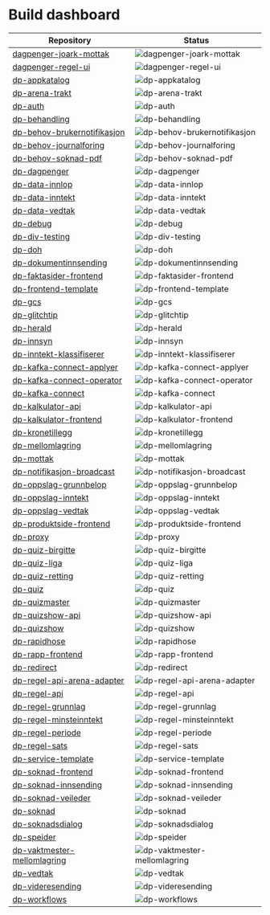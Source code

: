 # Build dashboard

| Repository | Status |
| --- | --- |
| [dagpenger-joark-mottak](https://github.com/navikt/dagpenger-joark-mottak/actions) | ![dagpenger-joark-mottak](https://github.com/navikt/dagpenger-joark-mottak/actions/workflows/deploy.yml/badge.svg) |
| [dagpenger-regel-ui](https://github.com/navikt/dagpenger-regel-ui/actions) | ![dagpenger-regel-ui](https://github.com/navikt/dagpenger-regel-ui/actions/workflows/deploy.yaml/badge.svg) |
| [dp-appkatalog](https://github.com/navikt/dp-appkatalog/actions) | ![dp-appkatalog](https://github.com/navikt/dp-appkatalog/actions/workflows/deploy.yml/badge.svg) |
| [dp-arena-trakt](https://github.com/navikt/dp-arena-trakt/actions) | ![dp-arena-trakt](https://github.com/navikt/dp-arena-trakt/actions/workflows/deploy.yaml/badge.svg) |
| [dp-auth](https://github.com/navikt/dp-auth/actions) | ![dp-auth](https://github.com/navikt/dp-auth/actions/workflows/deploy.yaml/badge.svg) |
| [dp-behandling](https://github.com/navikt/dp-behandling/actions) | ![dp-behandling](https://github.com/navikt/dp-behandling/actions/workflows/deploy.yml/badge.svg) |
| [dp-behov-brukernotifikasjon](https://github.com/navikt/dp-behov-brukernotifikasjon/actions) | ![dp-behov-brukernotifikasjon](https://github.com/navikt/dp-behov-brukernotifikasjon/actions/workflows/deploy.yaml/badge.svg) |
| [dp-behov-journalforing](https://github.com/navikt/dp-behov-journalforing/actions) | ![dp-behov-journalforing](https://github.com/navikt/dp-behov-journalforing/actions/workflows/deploy.yml/badge.svg) |
| [dp-behov-soknad-pdf](https://github.com/navikt/dp-behov-soknad-pdf/actions) | ![dp-behov-soknad-pdf](https://github.com/navikt/dp-behov-soknad-pdf/actions/workflows/deploy.yml/badge.svg) |
| [dp-dagpenger](https://github.com/navikt/dp-dagpenger/actions) | ![dp-dagpenger](https://github.com/navikt/dp-dagpenger/actions/workflows/deploy.yml/badge.svg) |
| [dp-data-innlop](https://github.com/navikt/dp-data-innlop/actions) | ![dp-data-innlop](https://github.com/navikt/dp-data-innlop/actions/workflows/deploy.yaml/badge.svg) |
| [dp-data-inntekt](https://github.com/navikt/dp-data-inntekt/actions) | ![dp-data-inntekt](https://github.com/navikt/dp-data-inntekt/actions/workflows/deploy.yaml/badge.svg) |
| [dp-data-vedtak](https://github.com/navikt/dp-data-vedtak/actions) | ![dp-data-vedtak](https://github.com/navikt/dp-data-vedtak/actions/workflows/deploy.yaml/badge.svg) |
| [dp-debug](https://github.com/navikt/dp-debug/actions) | ![dp-debug](https://github.com/navikt/dp-debug/actions/workflows/deploy.yml/badge.svg) |
| [dp-div-testing](https://github.com/navikt/dp-div-testing/actions) | ![dp-div-testing](https://github.com/navikt/dp-div-testing/actions/workflows/deploy.yaml/badge.svg) |
| [dp-doh](https://github.com/navikt/dp-doh/actions) | ![dp-doh](https://github.com/navikt/dp-doh/actions/workflows/deploy.yml/badge.svg) |
| [dp-dokumentinnsending](https://github.com/navikt/dp-dokumentinnsending/actions) | ![dp-dokumentinnsending](https://github.com/navikt/dp-dokumentinnsending/actions/workflows/deploy.yml/badge.svg) |
| [dp-faktasider-frontend](https://github.com/navikt/dp-faktasider-frontend/actions) | ![dp-faktasider-frontend](https://github.com/navikt/dp-faktasider-frontend/actions/workflows/deploy.yml/badge.svg) |
| [dp-frontend-template](https://github.com/navikt/dp-frontend-template/actions) | ![dp-frontend-template](https://github.com/navikt/dp-frontend-template/actions/workflows/workflows/badge.svg) |
| [dp-gcs](https://github.com/navikt/dp-gcs/actions) | ![dp-gcs](https://github.com/navikt/dp-gcs/actions/workflows/deploy.yaml/badge.svg) |
| [dp-glitchtip](https://github.com/navikt/dp-glitchtip/actions) | ![dp-glitchtip](https://github.com/navikt/dp-glitchtip/actions/workflows/deploy.yaml/badge.svg) |
| [dp-herald](https://github.com/navikt/dp-herald/actions) | ![dp-herald](https://github.com/navikt/dp-herald/actions/workflows/deploy.yaml/badge.svg) |
| [dp-innsyn](https://github.com/navikt/dp-innsyn/actions) | ![dp-innsyn](https://github.com/navikt/dp-innsyn/actions/workflows/deploy.yml/badge.svg) |
| [dp-inntekt-klassifiserer](https://github.com/navikt/dp-inntekt-klassifiserer/actions) | ![dp-inntekt-klassifiserer](https://github.com/navikt/dp-inntekt-klassifiserer/actions/workflows/deploy.yml/badge.svg) |
| [dp-kafka-connect-applyer](https://github.com/navikt/dp-kafka-connect-applyer/actions) | ![dp-kafka-connect-applyer](https://github.com/navikt/dp-kafka-connect-applyer/actions/workflows/deploy.yaml/badge.svg) |
| [dp-kafka-connect-operator](https://github.com/navikt/dp-kafka-connect-operator/actions) | ![dp-kafka-connect-operator](https://github.com/navikt/dp-kafka-connect-operator/actions/workflows/deploy.yaml/badge.svg) |
| [dp-kafka-connect](https://github.com/navikt/dp-kafka-connect/actions) | ![dp-kafka-connect](https://github.com/navikt/dp-kafka-connect/actions/workflows/deploy.yaml/badge.svg) |
| [dp-kalkulator-api](https://github.com/navikt/dp-kalkulator-api/actions) | ![dp-kalkulator-api](https://github.com/navikt/dp-kalkulator-api/actions/workflows/deploy.yaml/badge.svg) |
| [dp-kalkulator-frontend](https://github.com/navikt/dp-kalkulator-frontend/actions) | ![dp-kalkulator-frontend](https://github.com/navikt/dp-kalkulator-frontend/actions/workflows/deploy.yml/badge.svg) |
| [dp-kronetillegg](https://github.com/navikt/dp-kronetillegg/actions) | ![dp-kronetillegg](https://github.com/navikt/dp-kronetillegg/actions/workflows/deploy.yaml/badge.svg) |
| [dp-mellomlagring](https://github.com/navikt/dp-mellomlagring/actions) | ![dp-mellomlagring](https://github.com/navikt/dp-mellomlagring/actions/workflows/deploy.yml/badge.svg) |
| [dp-mottak](https://github.com/navikt/dp-mottak/actions) | ![dp-mottak](https://github.com/navikt/dp-mottak/actions/workflows/deploy.yaml/badge.svg) |
| [dp-notifikasjon-broadcast](https://github.com/navikt/dp-notifikasjon-broadcast/actions) | ![dp-notifikasjon-broadcast](https://github.com/navikt/dp-notifikasjon-broadcast/actions/workflows/deploy.yml/badge.svg) |
| [dp-oppslag-grunnbelop](https://github.com/navikt/dp-oppslag-grunnbelop/actions) | ![dp-oppslag-grunnbelop](https://github.com/navikt/dp-oppslag-grunnbelop/actions/workflows/deploy.yaml/badge.svg) |
| [dp-oppslag-inntekt](https://github.com/navikt/dp-oppslag-inntekt/actions) | ![dp-oppslag-inntekt](https://github.com/navikt/dp-oppslag-inntekt/actions/workflows/deploy.yml/badge.svg) |
| [dp-oppslag-vedtak](https://github.com/navikt/dp-oppslag-vedtak/actions) | ![dp-oppslag-vedtak](https://github.com/navikt/dp-oppslag-vedtak/actions/workflows/deploy.yml/badge.svg) |
| [dp-produktside-frontend](https://github.com/navikt/dp-produktside-frontend/actions) | ![dp-produktside-frontend](https://github.com/navikt/dp-produktside-frontend/actions/workflows/deploy.yml/badge.svg) |
| [dp-proxy](https://github.com/navikt/dp-proxy/actions) | ![dp-proxy](https://github.com/navikt/dp-proxy/actions/workflows/deploy.yaml/badge.svg) |
| [dp-quiz-birgitte](https://github.com/navikt/dp-quiz-birgitte/actions) | ![dp-quiz-birgitte](https://github.com/navikt/dp-quiz-birgitte/actions/workflows/deploy.yml/badge.svg) |
| [dp-quiz-liga](https://github.com/navikt/dp-quiz-liga/actions) | ![dp-quiz-liga](https://github.com/navikt/dp-quiz-liga/actions/workflows/deploy.yaml/badge.svg) |
| [dp-quiz-retting](https://github.com/navikt/dp-quiz-retting/actions) | ![dp-quiz-retting](https://github.com/navikt/dp-quiz-retting/actions/workflows/deploy.yml/badge.svg) |
| [dp-quiz](https://github.com/navikt/dp-quiz/actions) | ![dp-quiz](https://github.com/navikt/dp-quiz/actions/workflows/deploy.yml/badge.svg) |
| [dp-quizmaster](https://github.com/navikt/dp-quizmaster/actions) | ![dp-quizmaster](https://github.com/navikt/dp-quizmaster/actions/workflows/deploy.yaml/badge.svg) |
| [dp-quizshow-api](https://github.com/navikt/dp-quizshow-api/actions) | ![dp-quizshow-api](https://github.com/navikt/dp-quizshow-api/actions/workflows/deploy.yaml/badge.svg) |
| [dp-quizshow](https://github.com/navikt/dp-quizshow/actions) | ![dp-quizshow](https://github.com/navikt/dp-quizshow/actions/workflows/deploy.yml/badge.svg) |
| [dp-rapidhose](https://github.com/navikt/dp-rapidhose/actions) | ![dp-rapidhose](https://github.com/navikt/dp-rapidhose/actions/workflows/deploy.yaml/badge.svg) |
| [dp-rapp-frontend](https://github.com/navikt/dp-rapp-frontend/actions) | ![dp-rapp-frontend](https://github.com/navikt/dp-rapp-frontend/actions/workflows/deploy.yml/badge.svg) |
| [dp-redirect](https://github.com/navikt/dp-redirect/actions) | ![dp-redirect](https://github.com/navikt/dp-redirect/actions/workflows/deploy.yml/badge.svg) |
| [dp-regel-api-arena-adapter](https://github.com/navikt/dp-regel-api-arena-adapter/actions) | ![dp-regel-api-arena-adapter](https://github.com/navikt/dp-regel-api-arena-adapter/actions/workflows/deploy.yml/badge.svg) |
| [dp-regel-api](https://github.com/navikt/dp-regel-api/actions) | ![dp-regel-api](https://github.com/navikt/dp-regel-api/actions/workflows/deploy.yml/badge.svg) |
| [dp-regel-grunnlag](https://github.com/navikt/dp-regel-grunnlag/actions) | ![dp-regel-grunnlag](https://github.com/navikt/dp-regel-grunnlag/actions/workflows/deploy.yml/badge.svg) |
| [dp-regel-minsteinntekt](https://github.com/navikt/dp-regel-minsteinntekt/actions) | ![dp-regel-minsteinntekt](https://github.com/navikt/dp-regel-minsteinntekt/actions/workflows/deploy.yml/badge.svg) |
| [dp-regel-periode](https://github.com/navikt/dp-regel-periode/actions) | ![dp-regel-periode](https://github.com/navikt/dp-regel-periode/actions/workflows/deploy.yml/badge.svg) |
| [dp-regel-sats](https://github.com/navikt/dp-regel-sats/actions) | ![dp-regel-sats](https://github.com/navikt/dp-regel-sats/actions/workflows/deploy.yml/badge.svg) |
| [dp-service-template](https://github.com/navikt/dp-service-template/actions) | ![dp-service-template](https://github.com/navikt/dp-service-template/actions/workflows/deploy.yml/badge.svg) |
| [dp-soknad-frontend](https://github.com/navikt/dp-soknad-frontend/actions) | ![dp-soknad-frontend](https://github.com/navikt/dp-soknad-frontend/actions/workflows/deploy.yml/badge.svg) |
| [dp-soknad-innsending](https://github.com/navikt/dp-soknad-innsending/actions) | ![dp-soknad-innsending](https://github.com/navikt/dp-soknad-innsending/actions/workflows/deploy.yml/badge.svg) |
| [dp-soknad-veileder](https://github.com/navikt/dp-soknad-veileder/actions) | ![dp-soknad-veileder](https://github.com/navikt/dp-soknad-veileder/actions/workflows/deploy.yml/badge.svg) |
| [dp-soknad](https://github.com/navikt/dp-soknad/actions) | ![dp-soknad](https://github.com/navikt/dp-soknad/actions/workflows/deploy.yaml/badge.svg) |
| [dp-soknadsdialog](https://github.com/navikt/dp-soknadsdialog/actions) | ![dp-soknadsdialog](https://github.com/navikt/dp-soknadsdialog/actions/workflows/deploy.yml/badge.svg) |
| [dp-speider](https://github.com/navikt/dp-speider/actions) | ![dp-speider](https://github.com/navikt/dp-speider/actions/workflows/deploy.yml/badge.svg) |
| [dp-vaktmester-mellomlagring](https://github.com/navikt/dp-vaktmester-mellomlagring/actions) | ![dp-vaktmester-mellomlagring](https://github.com/navikt/dp-vaktmester-mellomlagring/actions/workflows/deploy.yml/badge.svg) |
| [dp-vedtak](https://github.com/navikt/dp-vedtak/actions) | ![dp-vedtak](https://github.com/navikt/dp-vedtak/actions/workflows/deploy.yaml/badge.svg) |
| [dp-videresending](https://github.com/navikt/dp-videresending/actions) | ![dp-videresending](https://github.com/navikt/dp-videresending/actions/workflows/deploy.yaml/badge.svg) |
| [dp-workflows](https://github.com/navikt/dp-workflows/actions) | ![dp-workflows](https://github.com/navikt/dp-workflows/actions/workflows/deploy.yaml/badge.svg) |
